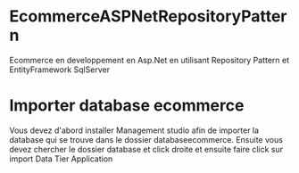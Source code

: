 # EcommerceASPNetRepositoryPattern
Ecommerce en developpement en Asp.Net en utilisant Repository Pattern et EntityFramework SqlServer
# Importer database ecommerce
Vous devez d'abord installer Management studio afin de importer la database qui se trouve dans le dossier databaseecommerce.
Ensuite vous devez chercher le dossier database et click droite et ensuite faire click sur import Data Tier Application

